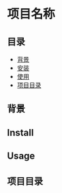 # 项目名称

## 目录

- [背景](#背景)
- [安装](#安装)
- [使用](#使用)
- [项目目录](#项目目录)

## 背景

## Install

## Usage

## 项目目录
